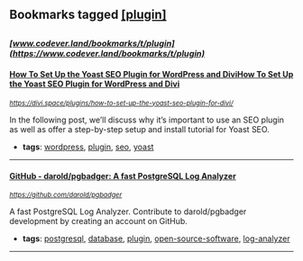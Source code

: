 ## Bookmarks tagged [[plugin]](https://www.codever.land/search?q=[plugin])

_<sup><sup>[www.codever.land/bookmarks/t/plugin](https://www.codever.land/bookmarks/t/plugin)</sup></sup>_
---
#### [How To Set Up the Yoast SEO Plugin for WordPress and DiviHow To Set Up the Yoast SEO Plugin for WordPress and Divi](https://divi.space/plugins/how-to-set-up-the-yoast-seo-plugin-for-divi/)
_<sup>https://divi.space/plugins/how-to-set-up-the-yoast-seo-plugin-for-divi/</sup>_

In the following post, we’ll discuss why it’s important to use an SEO plugin as well as offer a step-by-step setup and install tutorial for Yoast SEO.
* **tags**: [wordpress](../tagged/wordpress.md), [plugin](../tagged/plugin.md), [seo](../tagged/seo.md), [yoast](../tagged/yoast.md)
---
#### [GitHub - darold/pgbadger: A fast PostgreSQL Log Analyzer](https://github.com/darold/pgbadger)
_<sup>https://github.com/darold/pgbadger</sup>_

A fast PostgreSQL Log Analyzer. Contribute to darold/pgbadger development by creating an account on GitHub.
* **tags**: [postgresql](../tagged/postgresql.md), [database](../tagged/database.md), [plugin](../tagged/plugin.md), [open-source-software](../tagged/open-source-software.md), [log-analyzer](../tagged/log-analyzer.md)
---
